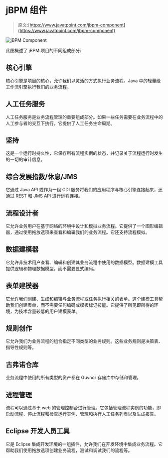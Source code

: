# jBPM 组件

> 原文:[https://www.javatpoint.com/jbpm-component](https://www.javatpoint.com/jbpm-component)

![jBPM Component](../Images/8e662ebc41ce45df33f4a40be1f57ae8.png)

此图概述了 jBPM 项目的不同组成部分:

## 核心引擎

核心引擎是项目的核心，允许我们以灵活的方式执行业务流程。Java 中的轻量级工作流引擎执行我们的业务流程。

## 人工任务服务

人工任务服务是业务流程管理的重要组成部分。如果一些任务需要在业务流程中的人工参与者的交互下执行，它提供了人工任务生命周期。

## 坚持

这是一个运行时持久性，它保存所有流程实例的状态，并记录关于流程运行时发生的一切的审计信息。

## 综合发展指数/休息/JMS

它通过 Java API 或作为一组 CDI 服务将我们的应用程序与核心引擎连接起来，还通过 REST 和 JMS API 进行远程连接。

## 流程设计者

它允许业务用户在基于网络的环境中设计和模拟业务流程。它提供了一个图形编辑器，通过使用拖放选项来查看和编辑我们的业务流程。它还支持流程模拟。

## 数据建模器

它允许非技术用户查看、编辑和创建其业务流程中使用的数据模型。数据建模工具提供逻辑和物理数据模型，而不需要显式编码。

## 表单建模器

它允许我们创建、生成和编辑与业务流程或任务执行相关的表单。这个建模工具帮助我们创建表单，而不需要任何编码或模板标记技能。它提供了所见即所得的环境，为技术含量较低的用户建模表单。

## 规则创作

它允许我们为业务流程的组合指定不同类型的业务规则。这些业务规则是决策表、指导性规则等。

## 古弗诺仓库

业务流程中使用的所有类型的资产都在 Guvnor 存储库中存储和管理。

## 进程管理

流程可以通过基于 web 的管理控制台进行管理。它包括管理流程实例的功能，即启动流程、停止流程和检查运行实例、管理和执行人工任务列表以及生成报告。

## Eclipse 开发人员工具

它是 Eclipse 集成开发环境的一组插件，允许我们在开发环境中集成业务流程。它帮助我们使用拖放选项创建业务流程，测试和调试我们的流程等。
